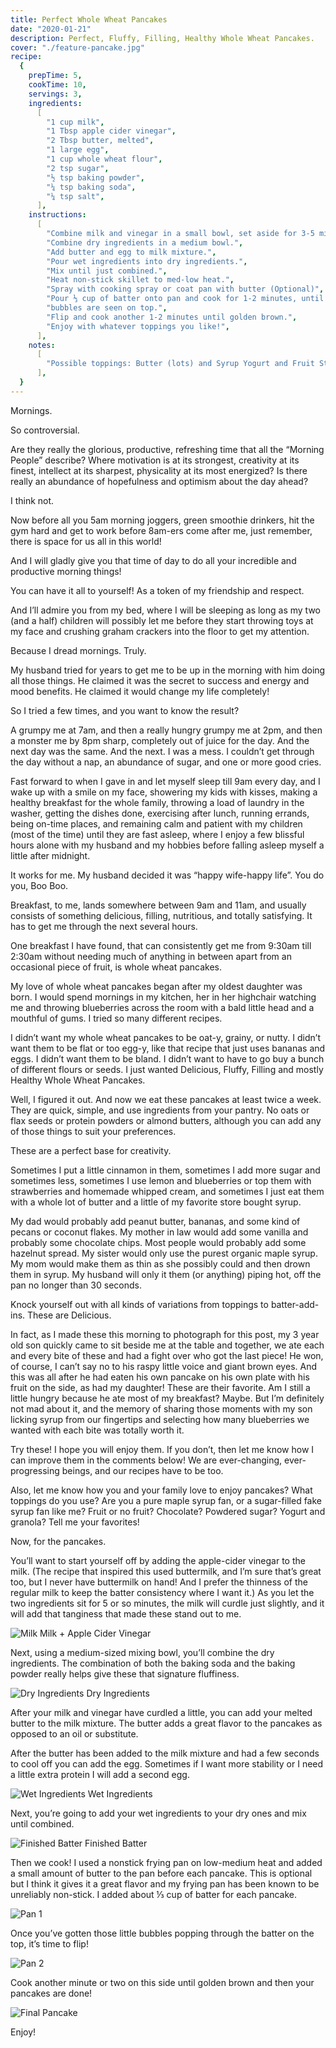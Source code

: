 ```yaml
---
title: Perfect Whole Wheat Pancakes
date: "2020-01-21"
description: Perfect, Fluffy, Filling, Healthy Whole Wheat Pancakes.
cover: "./feature-pancake.jpg"
recipe:
  {
    prepTime: 5,
    cookTime: 10,
    servings: 3,
    ingredients:
      [
        "1 cup milk",
        "1 Tbsp apple cider vinegar",
        "2 Tbsp butter, melted",
        "1 large egg",
        "1 cup whole wheat flour",
        "2 tsp sugar",
        "½ tsp baking powder",
        "¼ tsp baking soda",
        "¼ tsp salt",
      ],
    instructions:
      [
        "Combine milk and vinegar in a small bowl, set aside for 3-5 minutes to curdle.",
        "Combine dry ingredients in a medium bowl.",
        "Add butter and egg to milk mixture.",
        "Pour wet ingredients into dry ingredients.",
        "Mix until just combined.",
        "Heat non-stick skillet to med-low heat.",
        "Spray with cooking spray or coat pan with butter (Optional)",
        "Pour ⅓ cup of batter onto pan and cook for 1-2 minutes, until ",
        "bubbles are seen on top.",
        "Flip and cook another 1-2 minutes until golden brown.",
        "Enjoy with whatever toppings you like!",
      ],
    notes:
      [
        "Possible toppings: Butter (lots) and Syrup Yogurt and Fruit Strawberries and Whipped Cream Peanut Butter and Honey with Bananas Chocolate Chips and Coconut Flakes Hazelnut Spread Honeybutter Jam and Powdered Sugar Cinnamon Maple Syrup and Pecans (Fill in the blank!)",
      ],
  }
---
```


Mornings.

So controversial.

Are they really the glorious, productive, refreshing time that all the “Morning People” describe? Where motivation is at its strongest, creativity at its finest, intellect at its sharpest, physicality at its most energized? Is there really an abundance of hopefulness and optimism about the day ahead?

I think not.

Now before all you 5am morning joggers, green smoothie drinkers, hit the gym hard and get to work before 8am-ers come after me, just remember, there is space for us all in this world!

And I will gladly give you that time of day to do all your incredible and productive morning things!

You can have it all to yourself! As a token of my friendship and respect.

And I’ll admire you from my bed, where I will be sleeping as long as my two (and a half) children will possibly let me before they start throwing toys at my face and crushing graham crackers into the floor to get my attention.

Because I dread mornings. Truly.

My husband tried for years to get me to be up in the morning with him doing all those things. He claimed it was the secret to success and energy and mood benefits. He claimed it would change my life completely!

So I tried a few times, and you want to know the result?

A grumpy me at 7am, and then a really hungry grumpy me at 2pm, and then a monster me by 8pm sharp, completely out of juice for the day. And the next day was the same. And the next. I was a mess. I couldn’t get through the day without a nap, an abundance of sugar, and one or more good cries.

Fast forward to when I gave in and let myself sleep till 9am every day, and I wake up with a smile on my face, showering my kids with kisses, making a healthy breakfast for the whole family, throwing a load of laundry in the washer, getting the dishes done, exercising after lunch, running errands, being on-time places, and remaining calm and patient with my children (most of the time) until they are fast asleep, where I enjoy a few blissful hours alone with my husband and my hobbies before falling asleep myself a little after midnight.

It works for me. My husband decided it was “happy wife-happy life”. You do you, Boo Boo.

Breakfast, to me, lands somewhere between 9am and 11am, and usually consists of something delicious, filling, nutritious, and totally satisfying. It has to get me through the next several hours.

One breakfast I have found, that can consistently get me from 9:30am till 2:30am without needing much of anything in between apart from an occasional piece of fruit, is whole wheat pancakes.

My love of whole wheat pancakes began after my oldest daughter was born. I would spend mornings in my kitchen, her in her highchair watching me and throwing blueberries across the room with a bald little head and a mouthful of gums. I tried so many different recipes.

I didn’t want my whole wheat pancakes to be oat-y, grainy, or nutty. I didn’t want them to be flat or too egg-y, like that recipe that just uses bananas and eggs. I didn’t want them to be bland. I didn’t want to have to go buy a bunch of different flours or seeds. I just wanted Delicious, Fluffy, Filling and mostly Healthy Whole Wheat Pancakes.

Well, I figured it out. And now we eat these pancakes at least twice a week. They are quick, simple, and use ingredients from your pantry. No oats or flax seeds or protein powders or almond butters, although you can add any of those things to suit your preferences.

These are a perfect base for creativity.

Sometimes I put a little cinnamon in them, sometimes I add more sugar and sometimes less, sometimes I use lemon and blueberries or top them with strawberries and homemade whipped cream, and sometimes I just eat them with a whole lot of butter and a little of my favorite store bought syrup.

My dad would probably add peanut butter, bananas, and some kind of pecans or coconut flakes. My mother in law would add some vanilla and probably some chocolate chips. Most people would probably add some hazelnut spread. My sister would only use the purest organic maple syrup. My mom would make them as thin as she possibly could and then drown them in syrup. My husband will only it them (or anything) piping hot, off the pan no longer than 30 seconds.

Knock yourself out with all kinds of variations from toppings to batter-add-ins. These are Delicious.

In fact, as I made these this morning to photograph for this post, my 3 year old son quickly came to sit beside me at the table and together, we ate each and every bite of these and had a fight over who got the last piece! He won, of course, I can’t say no to his raspy little voice and giant brown eyes. And this was all after he had eaten his own pancake on his own plate with his fruit on the side, as had my daughter! These are their favorite. Am I still a little hungry because he ate most of my breakfast? Maybe. But I’m definitely not mad about it, and the memory of sharing those moments with my son licking syrup from our fingertips and selecting how many blueberries we wanted with each bite was totally worth it.

Try these! I hope you will enjoy them. If you don’t, then let me know how I can improve them in the comments below! We are ever-changing, ever-progressing beings, and our recipes have to be too.

Also, let me know how you and your family love to enjoy pancakes? What toppings do you use? Are you a pure maple syrup fan, or a sugar-filled fake syrup fan like me? Fruit or no fruit? Chocolate? Powdered sugar? Yogurt and granola? Tell me your favorites!

Now, for the pancakes.

You’ll want to start yourself off by adding the apple-cider vinegar to the milk. (The recipe that inspired this used buttermilk, and I’m sure that’s great too, but I never have buttermilk on hand! And I prefer the thinness of the regular milk to keep the batter consistency where I want it.) As you let the two ingredients sit for 5 or so minutes, the milk will curdle just slightly, and it will add that tanginess that made these stand out to me.

![Milk](./milk.jpg)
Milk + Apple Cider Vinegar

Next, using a medium-sized mixing bowl, you’ll combine the dry ingredients. The combination of both the baking soda and the baking powder really helps give these that signature fluffiness.

![Dry Ingredients](./dry.jpg)
Dry Ingredients

After your milk and vinegar have curdled a little, you can add your melted butter to the milk mixture. The butter adds a great flavor to the pancakes as opposed to an oil or substitute.

After the butter has been added to the milk mixture and had a few seconds to cool off you can add the egg. Sometimes if I want more stability or I need a little extra protein I will add a second egg.

![Wet Ingredients](./wet.jpg)
Wet Ingredients

Next, you’re going to add your wet ingredients to your dry ones and mix until combined.

![Finished Batter](./finishedBatter.jpg)
Finished Batter

Then we cook! I used a nonstick frying pan on low-medium heat and added a small amount of butter to the pan before each pancake. This is optional but I think it gives it a great flavor and my frying pan has been known to be unreliably non-stick. I added about ⅓ cup of batter for each pancake.

![Pan 1](./pan1.jpg)

Once you’ve gotten those little bubbles popping through the batter on the top, it’s time to flip!

![Pan 2](./pan2.jpg)

Cook another minute or two on this side until golden brown and then your pancakes are done!

![Final Pancake](./final-pancake.jpg)

Enjoy!
